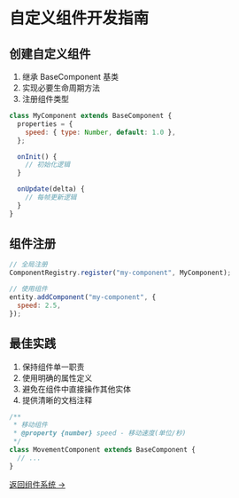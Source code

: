 # 自定义组件开发指南

## 创建自定义组件

1. 继承 BaseComponent 基类
2. 实现必要生命周期方法
3. 注册组件类型

```javascript
class MyComponent extends BaseComponent {
  properties = {
    speed: { type: Number, default: 1.0 },
  };

  onInit() {
    // 初始化逻辑
  }

  onUpdate(delta) {
    // 每帧更新逻辑
  }
}
```

## 组件注册

```javascript
// 全局注册
ComponentRegistry.register("my-component", MyComponent);

// 使用组件
entity.addComponent("my-component", {
  speed: 2.5,
});
```

## 最佳实践

1. 保持组件单一职责
2. 使用明确的属性定义
3. 避免在组件中直接操作其他实体
4. 提供清晰的文档注释

```javascript
/**
 * 移动组件
 * @property {number} speed - 移动速度(单位/秒)
 */
class MovementComponent extends BaseComponent {
  // ...
}
```

[返回组件系统 →](/components)

